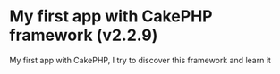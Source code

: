 # My first app with CakePHP framework (v2.2.9)

My first app with CakePHP, I try to discover this framework and learn it 